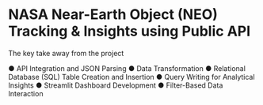 # NASA Near-Earth Object (NEO) Tracking &amp; Insights using Public API
The key take away from the project

●	API Integration and JSON Parsing
●	 Data Transformation 
●	Relational Database (SQL) Table Creation and Insertion
●	Query Writing for Analytical Insights
●	Streamlit Dashboard Development
●	Filter-Based Data Interaction


